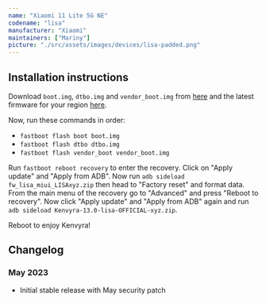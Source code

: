```yaml
---
name: "Xiaomi 11 Lite 5G NE"
codename: "lisa"
manufacturer: "Xiaomi"
maintainers: ["Mariny"]
picture: "./src/assets/images/devices/lisa-padded.png"
---
```


## Installation instructions

Download `boot.img`, `dtbo.img` and `vendor_boot.img` from [here](https://download.kenvyra.xyz/lisa/) and the latest firmware for your region [here](https://xiaomifirmwareupdater.com/firmware/lisa/).

Now, run these commands in order:

-   `fastboot flash boot boot.img`
-   `fastboot flash dtbo dtbo.img`
-   `fastboot flash vendor_boot vendor_boot.img`

Run `fastboot reboot recovery` to enter the recovery. Click on "Apply update" and "Apply from ADB". Now run `adb sideload fw_lisa_miui_LISAxyz.zip` then head to "Factory reset" and format data.  
From the main menu of the recovery go to "Advanced" and press "Reboot to recovery". Now click "Apply update" and "Apply from ADB" again and run `adb sideload Kenvyra-13.0-lisa-OFFICIAL-xyz.zip`.

Reboot to enjoy Kenvyra!

## Changelog

### May 2023

-   Initial stable release with May security patch
